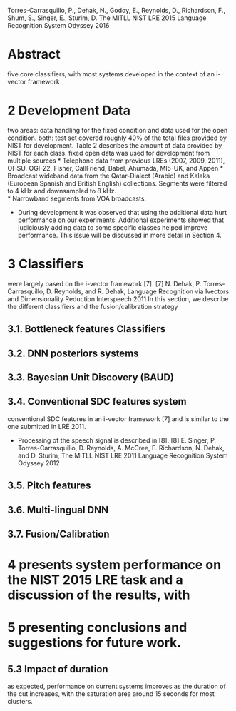 Torres-Carrasquillo, P., Dehak, N., Godoy, E., Reynolds, D., Richardson, F.,
Shum, S., Singer, E., Sturim, D. 
The MITLL NIST LRE 2015 Language Recognition System
Odyssey 2016

# Abstract

five core classifiers, with most systems developed in the context of an
i-vector framework

# 2 Development Data

two areas: data handling for the fixed condition and data used for the open condition.
both: test set
  covered roughly 40% of the total files provided by NIST for development.
  Table 2 describes the amount of data provided by NIST for each class.
fixed
open
  data was used for development from multiple sources
    * Telephone data from previous LREs (2007, 2009, 2011), OHSU, OGI-22,
      Fisher, CallFriend, Babel, Ahumada, MI5-UK, and Appen 
    * Broadcast wideband data from the Qatar-Dialect (Arabic) and Kalaka
      (European Spanish and British English) collections. Segments were
      filtered to 4 kHz and downsampled to 8 kHz.  
    * Narrowband segments from VOA broadcasts.  
  * During development it was observed that using the additional data hurt
    performance on our experiments. Additional experiments showed that
    judiciously adding data to some specific classes helped improve
    performance. This issue will be discussed in more detail in Section 4.  

# 3 Classifiers 

were largely based on the i-vector framework [7].
  [7] N. Dehak, P. Torres-Carrasquillo, D. Reynolds, and R.  Dehak, 
  Language Recognition via Ivectors and Dimensionality Reduction
  Interspeech 2011
In this section, we describe the different classifiers and the
fusion/calibration strategy

## 3.1.  Bottleneck features Classifiers

## 3.2. DNN posteriors systems

## 3.3. Bayesian Unit Discovery (BAUD)

## 3.4. Conventional SDC features system

conventional SDC features in an i-vector framework [7] and is similar to the
one submitted in LRE 2011. 
  * Processing of the speech signal is described in [8].
    [8] E. Singer, P. Torres-Carrasquillo, D. Reynolds, A.  McCree, F.
    Richardson, N. Dehak, and D. Sturim,
    The MITLL NIST LRE 2011 Language Recognition System
    Odyssey 2012

## 3.5. Pitch features

## 3.6. Multi-lingual DNN

## 3.7. Fusion/Calibration

# 4 presents system performance on the NIST 2015 LRE task and a discussion of the results, with 

# 5 presenting conclusions and suggestions for future work.

## 5.3 Impact of duration

as expected, performance on current systems improves as
the duration of the cut increases, with the saturation area
around 15 seconds for most clusters.
